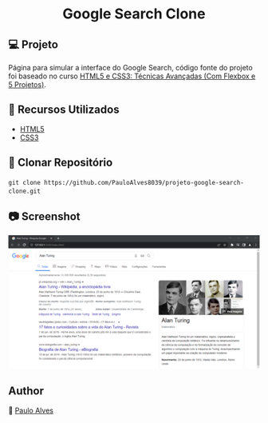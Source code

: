 <h1 align="center">Google Search Clone</h1>

## :computer: Projeto

Página para simular a interface do Google Search, código fonte do projeto foi baseado no curso 
[HTML5 e CSS3: Técnicas Avançadas (Com Flexbox e 5 Projetos)](https://www.udemy.com/course/html5-e-css3-tecnicas-avancadas-com-flexbox-e-3-projetos/).

## :wrench: Recursos Utilizados
- [HTML5](https://www.w3schools.com/html/)
- [CSS3](https://www.w3schools.com/css/)

## :floppy_disk: Clonar Repositório

`git clone https://github.com/PauloAlves8039/projeto-google-search-clone.git`

## :camera: Screenshot

<p align="center"> <img src="https://github.com/PauloAlves8039/projeto-google-search-clone/blob/master/assets/images/screenshot.png" /> </p>

## Author
:boy: [Paulo Alves](https://github.com/PauloAlves8039)

